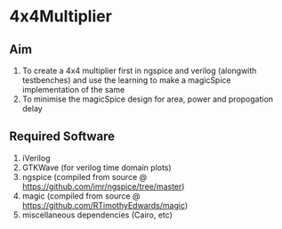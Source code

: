 # 4x4Multiplier
## Aim
  1. To create a 4x4 multiplier first in ngspice and verilog (alongwith testbenches) and use the learning to make a magicSpice implementation of the same
  2. To minimise the magicSpice design for area, power and propogation delay

## Required Software
  1. iVerilog 
  2. GTKWave (for verilog time domain plots)
  3. ngspice (compiled from source @ https://github.com/imr/ngspice/tree/master)
  4. magic (compiled from source @ https://github.com/RTimothyEdwards/magic)
  5. miscellaneous dependencies (Cairo, etc)

## 
